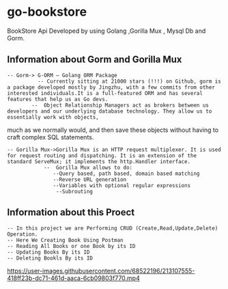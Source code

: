 # go-bookstore
BookStore Api Developed by using Golang ,Gorilla Mux , Mysql Db and Gorm.

## Information about Gorm and Gorilla Mux
    -- Gorm-> G-ORM – Golang ORM Package     
              -- Currently sitting at 21000 stars (!!!) on Github, gorm is a package developed mostly by Jingzhu, with a few commits from other interested individuals.It is a full-featured ORM and has several features that help us as Go devs.
            --  Object Relationship Managers act as brokers between us developers and our underlying database technology. They allow us to essentially work with objects,
much as we normally would, and then save these objects without having to craft complex SQL statements.
              
    -- Gorilla Mux->Gorilla Mux is an HTTP request multiplexer. It is used for request routing and dispatching. It is an extension of the standard ServeMux; it implements the http.Handler interface.    
                --  Gorilla Mux allows to do:
                   --Query based, path based, domain based matching
                   --Reverse URL generation
                   --Variables with optional regular expressions
                    --Subrouting


## Information about this Proect 
    -- In this project we are Performing CRUD (Create,Read,Update,Delete) Operation.
    -- Here We Creating Book Using Postman 
    -- Reading All Books or one Book by its ID
    -- Updating Books By its ID
    -- Deleting Bookls By its ID
    
 


https://user-images.githubusercontent.com/68522196/213107555-418ff23b-dc71-461d-aaca-6cb09803f770.mp4

